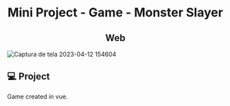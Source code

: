 <h1 align="center">
    Mini Project - Game - Monster Slayer
</h1>
<h2 align="center">
  Web
</h1>

![Captura de tela 2023-04-12 154604](https://user-images.githubusercontent.com/105434742/231555332-df0188ef-2975-4fc6-b93f-64fd9b239136.png)



## 💻 Project

Game created in vue.

